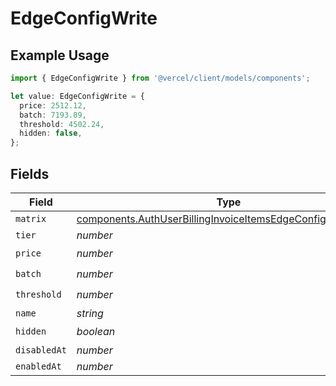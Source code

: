 # EdgeConfigWrite

## Example Usage

```typescript
import { EdgeConfigWrite } from '@vercel/client/models/components';

let value: EdgeConfigWrite = {
  price: 2512.12,
  batch: 7193.89,
  threshold: 4502.24,
  hidden: false,
};
```

## Fields

| Field        | Type                                                                                                                                       | Required           | Description |
| ------------ | ------------------------------------------------------------------------------------------------------------------------------------------ | ------------------ | ----------- |
| `matrix`     | [components.AuthUserBillingInvoiceItemsEdgeConfigWriteMatrix](../../models/components/authuserbillinginvoiceitemsedgeconfigwritematrix.md) | :heavy_minus_sign: | N/A         |
| `tier`       | _number_                                                                                                                                   | :heavy_minus_sign: | N/A         |
| `price`      | _number_                                                                                                                                   | :heavy_check_mark: | N/A         |
| `batch`      | _number_                                                                                                                                   | :heavy_check_mark: | N/A         |
| `threshold`  | _number_                                                                                                                                   | :heavy_check_mark: | N/A         |
| `name`       | _string_                                                                                                                                   | :heavy_minus_sign: | N/A         |
| `hidden`     | _boolean_                                                                                                                                  | :heavy_check_mark: | N/A         |
| `disabledAt` | _number_                                                                                                                                   | :heavy_minus_sign: | N/A         |
| `enabledAt`  | _number_                                                                                                                                   | :heavy_minus_sign: | N/A         |

